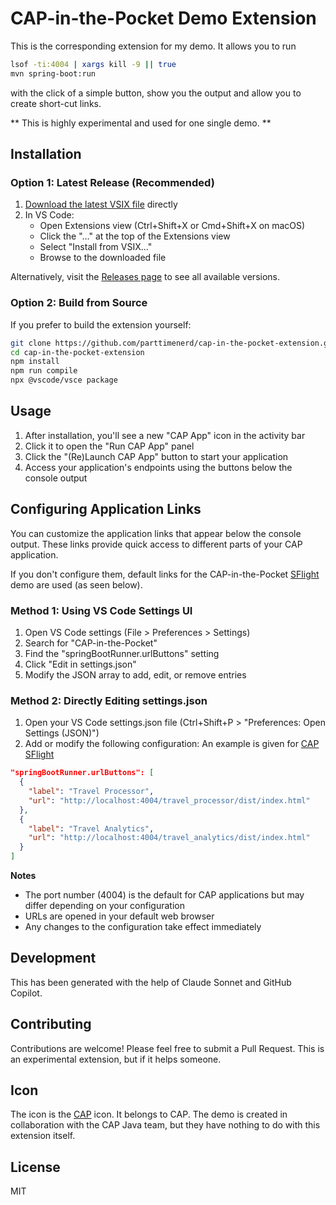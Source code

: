 CAP-in-the-Pocket Demo Extension
=============================

This is the corresponding extension for my demo.
It allows you to run

```sh
lsof -ti:4004 | xargs kill -9 || true
mvn spring-boot:run
```

with the click of a simple button, show you the output
and allow you to create short-cut links.

**
This is highly experimental and used for one single demo.
**


## Installation

### Option 1: Latest Release (Recommended)

1. [Download the latest VSIX file](https://github.com/parttimenerd/cap-in-the-pocket-extension/releases/download/snapshot/cap-in-the-pocket-0.0.1.vsix) directly
2. In VS Code:
   - Open Extensions view (Ctrl+Shift+X or Cmd+Shift+X on macOS)
   - Click the "..." at the top of the Extensions view
   - Select "Install from VSIX..."
   - Browse to the downloaded file

Alternatively, visit the [Releases page](https://github.com/parttimenerd/cap-in-the-pocket-extension/releases) to see all available versions.

### Option 2: Build from Source

If you prefer to build the extension yourself:

```bash
git clone https://github.com/parttimenerd/cap-in-the-pocket-extension.git
cd cap-in-the-pocket-extension
npm install
npm run compile
npx @vscode/vsce package
```

Usage
-----
1. After installation, you'll see a new "CAP App" icon in the activity bar
2. Click it to open the "Run CAP App" panel
3. Click the "(Re)Launch CAP App" button to start your application
4. Access your application's endpoints using the buttons below the console output

Configuring Application Links
-----------------------------

You can customize the application links that appear below the console output. These links provide quick access to different parts of your CAP application.

If you don't configure them,
default links for the CAP-in-the-Pocket [SFlight](https://github.com/SAP-samples/cap-sflight)
demo are used (as seen below).

### Method 1: Using VS Code Settings UI

1. Open VS Code settings (File > Preferences > Settings)
2. Search for "CAP-in-the-Pocket"
3. Find the "springBootRunner.urlButtons" setting
4. Click "Edit in settings.json"
5. Modify the JSON array to add, edit, or remove entries

### Method 2: Directly Editing settings.json

1. Open your VS Code settings.json file (Ctrl+Shift+P > "Preferences: Open Settings (JSON)")
2. Add or modify the following configuration:
An example is given for [CAP SFlight](https://github.com/SAP-samples/cap-sflight)

```json
"springBootRunner.urlButtons": [
  {
    "label": "Travel Processor",
    "url": "http://localhost:4004/travel_processor/dist/index.html"
  },
  {
    "label": "Travel Analytics",
    "url": "http://localhost:4004/travel_analytics/dist/index.html"
  }
]
```

**Notes**

- The port number (4004) is the default for CAP applications but may differ depending on your configuration
- URLs are opened in your default web browser
- Any changes to the configuration take effect immediately

Development
-----------
This has been generated with the help of Claude Sonnet and GitHub Copilot.

Contributing
------------
Contributions are welcome! Please feel free to submit a Pull Request. This is an experimental extension, but if it helps someone.

Icon
----
The icon is the [CAP](https://cap.cloud.sap/) icon. It belongs to CAP. 
The demo is created in collaboration with the CAP Java team, but they have nothing to do with this extension itself.

License
-------
MIT